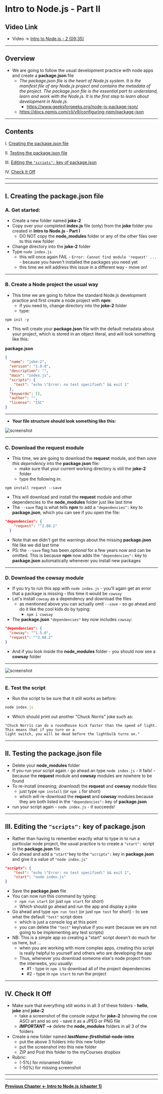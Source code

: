 # Intro to Node.js - Part II

## Video Link

- Video -> [Intro to Node.js - 2 (09:35)](https://rit.hosted.panopto.com/Panopto/Pages/Viewer.aspx?id=a6182a8f-55e8-4ed2-b924-afc301341356)

<hr>

## Overview


- We are going to follow the usual development practice with node apps and create a **package.json** file
  - *The package.json file is the heart of Node.js system. It is the manifest file of any Node.js project and contains the metadata of the project. The package.json file is the essential part to understand, learn and work with the Node.js. It is the first step to learn about development in Node.js.*
    - https://www.geeksforgeeks.org/node-js-package-json/
  - https://docs.npmjs.com/cli/v9/configuring-npm/package-json

<hr>

## Contents

<!--- Local Navigation --->

I. [Creating the package.json file](#section1)

II. [Testing the package.json file](#section2)

III. [Editing the `"scripts":` key of package.json](#section3)

IV. [Check It Off](#section4)

<hr><hr>

<a id="section1"></a>

## I. Creating the package.json file

### A. Get started:

- Create a new folder named **joke-2**
- Copy over your completed **index.js** file (only) from the **joke** folder you created in **Intro to Node.js - Part I**
  - DO NOT copy the **node_modules** folder or any of the other files over to this new folder
- Change directory into the **joke-2** folder
- Type `node index.js`
  - this will once again FAIL - `Error: Cannot find module 'request' ...` - because you haven't installed the packages you need yet
  - this time we will address this issue in a different way - move on!

<hr>

### B. Create a Node project the usual way
- This time we are going to follow the standard Node.js development practice and first create a node project with **npm**:
  - if you need to, change directory into the **joke-2** folder
  - type:

```console
npm init -y
```

- This will create your **package.json** file with the default metadata about your project, which is stored in an object literal, and will look something like this:

**package.json**
```json
{
  "name": "joke-2",
  "version": "1.0.0",
  "description": "",
  "main": "index.js",
  "scripts": {
    "test": "echo \"Error: no test specified\" && exit 1"
  },
  "keywords": [],
  "author": "",
  "license": "ISC"
}
```

<hr>

- **Your file structure should look something like this:**

![screenshot](./_images/_node/node-web-services-3.png)

<hr>

### C. Download the **request** module 

- This time, we are going to download the **request** module, and then *save this dependency* into the **package.json** file:
  - make sure that your current working directory is still the **joke-2** folder
  - type the following in:

```console
npm install request --save
```

- This will download and install the **request** module and other dependencies to the **node_modules** folder just like last time
- The `--save` flag is what tells **npm** to add a `"dependencies":` key to **package.json**, which you can see if you open the file:

```json
"dependencies": {
    "request": "^2.88.2"
  }
```

- Note that we didn't get the warnings about the missing **package.json** file like we did last time
- PS: the `--save` flag has been *optional* for a few years now and can be omitted. This is because **npm** now adds the `"dependencies":` key to **package.json** automatically whenever you install new packages 


<hr>

### D. Download the **cowsay** module 
- If you try to run this app with `node index.js` - you'll again get an error that a package is missing - this time it would be `cowsay`
- Let's install `cowsay` as a dependency and download the files
  - as mentioned above you can actually omit `--save` - so go ahead and do it like the cool kids do by typing:
    - `npm i cowsay`
- The **package.json** `"dependencies"` key now includes `cowsay`:

```json
"dependencies": {
  "cowsay": "^1.5.0",
  "request": "^2.88.2"
}
```

- And if you look inside the **node_modules** folder - you should now see a **cowsay** folder

<hr>

![screenshot](./_images/_node/node-web-services-4.png)

<hr>

### E. Test the script

- Run the script to be sure that it still works as before:

```js
node index.js
```
 
 - Which should print out another "Chuck Norris" joke such as:
 
 ```
"Chuck Norris can do a roundhouse kick faster than the speed of light. This means that if you turn on a 
light switch, you will be dead before the lightbulb turns on."
 ```

<a id="section2"></a>

<hr>
 
 ## II. Testing the package.json file

- Delete your **node_modules** folder
- If you run your script again - go ahead an type `node index.js` - it fails! - because the **request** module and **cowsay** modules are nowhere to be found
- To re-install (*meaning, download*) the **request** and **cowsay** module files:
  - just type `npm install` (or `npm i` for short)
  - which will re-download the **request** and **cowsay** modules because they are both listed in the `"dependencies":` key of **package.json**
- run your script again - `node index.js` - it succeeds!

<a id="section3"></a>

<hr>

## III. Editing the `"scripts":` key of package.json

- Rather than having to remember exactly what to type in to run a particular node project, the usual practice is to create a `"start":` script in the **package.json** file
- Go ahead and add a `"start"`key to the `"scripts":` key in **package.json** and give it a value of `"node index.js"`

```json
"scripts": {
    "test": "echo \"Error: no test specified\" && exit 1",
    "start": "node index.js"
}
```
- Save the **package.json** file
- You can now run this command by typing:
  - `npm run start` (or just `npm start` for short)
  - Which should go ahead and run the app and display a joke
- Go ahead and type `npm run test` (or just `npm test` for short) - to see what the default `"test"` script does
  - which is just a console log at this point 
  - you can delete the `"test"` key/value if you want (because we are not going to be implementing any test scripts)
- NB: This is a simple app so creating a "start" script doesn't do much for us here, but ...
  - when you are working with more complex apps, creating this script is really helpful to yourself and others who are developing the app
  - Thus, whenever you download someone else's node project from the interwebs, you usually:
    - #1 - type in `npm i` to download all of the project dependencies
    - #2 - type in `npm start` to run the project
  
<a id="section4"></a>

<hr> 


## IV. Check It Off
- Make sure that everything still works in all 3 of these folders - **hello**, **joke** and **joke-2**
  - take a screenshot of the console output for **joke-2** (showing the cow ASCI art and so on) - save it as a JPEG or PNG file
  - ***IMPORTANT -->*** delete the **node_modules** folders in all 3 of the folders
- Create a new folder named ***lastName*-*firstInitial*-node-intro**
  - put the above 3 folders into this new folder
  - put the screenshot into this new folder
  - ZIP and Post this folder to the myCourses dropbox
- Rubric:
  - (-5%) for misnamed folder
  - (-50%) for missing screenshot

<hr><hr>

**[Previous Chapter <- Intro to Node.js (chapter 1)](intro-to-node-1.md)**

